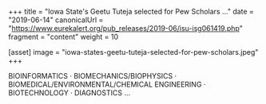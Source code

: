 +++
title = "Iowa State's Geetu Tuteja selected for Pew Scholars ..."
date = "2019-06-14"
canonicalUrl = "https://www.eurekalert.org/pub_releases/2019-06/isu-isg061419.php"
fragment = "content"
weight = 10

[asset]
    image = "iowa-states-geetu-tuteja-selected-for-pew-scholars.jpeg"
+++

BIOINFORMATICS · BIOMECHANICS/BIOPHYSICS · 
BIOMEDICAL/ENVIRONMENTAL/CHEMICAL ENGINEERING · BIOTECHNOLOGY · 
DIAGNOSTICS ...
